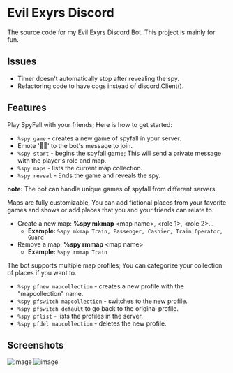 # Evil Exyrs Discord
 The source code for my Evil Exyrs Discord Bot. This project is mainly for fun.
## Issues
   * Timer doesn't automatically stop after revealing the spy.
   * Refactoring code to have cogs instead of discord.Client().
## Features
Play SpyFall with your friends; Here is how to get started:
   * ```%spy game``` - creates a new game of spyfall in your server.
   * Emote '🕵🏻' to the bot's message to join.
   * ```%spy start``` - begins the spyfall game; This will send a private message with the player's role and map.
   * ```%spy maps``` - lists the current map collection.
   * ```%spy reveal``` - Ends the game and reveals the spy.


**note:** The bot can handle unique games of spyfall from different servers.


Maps are fully customizable, You can add fictional places from your favorite games and shows or add places that you and your friends can relate to.
 * Create a new map: **%spy mkmap** <map name\>, <role 1\>, <role 2\>...
    * **Example:** ```%spy mkmap Train, Passenger, Cashier, Train Operator, Guard```
 * Remove a map: **%spy rmmap** <map name\>
    * **Example:** ```%spy rmmap Train```

The bot supports multiple map profiles; You can categorize your collection of places if you want to.
   *  ```%spy pfnew mapcollection``` - creates a new profile with the "mapcollection" name.
   *  ```%spy pfswitch mapcollection``` - switches to the new profile.
   *  ```%spy pfswitch default``` to go back to the original profile.
   *  ```%spy pflist``` - lists the profiles in the server.
   *  ```%spy pfdel mapcollection``` - deletes the new profile.
## Screenshots
![image](https://github.com/VintanaEnf/Evil-Exyrs-Discord/assets/104513214/deaf26db-87c0-4bda-9000-21849300d1c9)
![image](https://github.com/VintanaEnf/Evil-Exyrs-Discord/assets/104513214/7fbcfa5f-8749-43ec-a16f-42ffcfa30396)
